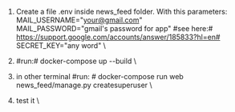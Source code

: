 1. Create a file .env inside news_feed folder. With this parameters: \
MAIL_USERNAME="your@gmail.com" \
MAIL_PASSWORD="gmail's password for app" #see here:# https://support.google.com/accounts/answer/185833?hl=en# \
SECRET_KEY="any word" \

2. #run:# docker-compose up --build \
3. in other terminal #run: # docker-compose run web news_feed/manage.py createsuperuser \
4. test it \

